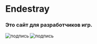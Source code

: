 # __Endestray__
### Это сайт для разработчиков игр.
![подпись](https://unity3d.com/files/images/ogimg.jpg)
![подпись](https://app2top.ru/wp-content/uploads/2015/04/cocos.png)
